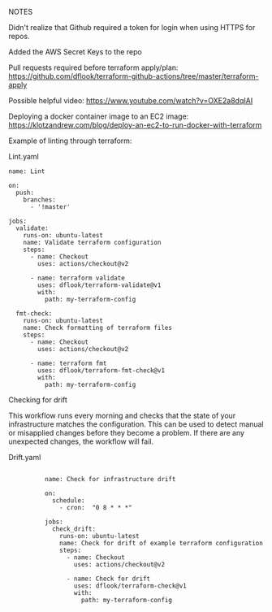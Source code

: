 
NOTES


Didn't realize that Github required a token for login when using HTTPS for repos.

Added the AWS Secret Keys to the repo

Pull requests required before terraform apply/plan: https://github.com/dflook/terraform-github-actions/tree/master/terraform-apply

Possible helpful video: https://www.youtube.com/watch?v=OXE2a8dqIAI

Deploying a docker container image to an EC2 image: https://klotzandrew.com/blog/deploy-an-ec2-to-run-docker-with-terraform

Example of linting through terraform:

Lint.yaml

<pre><code>name: Lint

on:
  push:
    branches:
      - '!master'

jobs:
  validate:
    runs-on: ubuntu-latest
    name: Validate terraform configuration
    steps:
      - name: Checkout
        uses: actions/checkout@v2

      - name: terraform validate
        uses: dflook/terraform-validate@v1
        with:
          path: my-terraform-config

  fmt-check:
    runs-on: ubuntu-latest
    name: Check formatting of terraform files
    steps:
      - name: Checkout
        uses: actions/checkout@v2

      - name: terraform fmt
        uses: dflook/terraform-fmt-check@v1
        with:
          path: my-terraform-config
</code></pre>

Checking for drift

This workflow runs every morning and checks that the state of your infrastructure matches the configuration.
This can be used to detect manual or misapplied changes before they become a problem. If there are any unexpected changes, the workflow will fail.

Drift.yaml

<pre><code>
          name: Check for infrastructure drift

          on:
            schedule:
              - cron:  "0 8 * * *"

          jobs:
            check_drift:
              runs-on: ubuntu-latest
              name: Check for drift of example terraform configuration
              steps:
                - name: Checkout
                  uses: actions/checkout@v2

                - name: Check for drift
                  uses: dflook/terraform-check@v1
                  with:
                    path: my-terraform-config
</code></pre>
